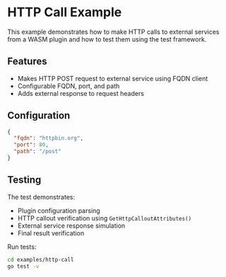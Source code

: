 # HTTP Call Example

This example demonstrates how to make HTTP calls to external services from a WASM plugin and how to test them using the test framework.

## Features

- Makes HTTP POST request to external service using FQDN client
- Configurable FQDN, port, and path
- Adds external response to request headers

## Configuration

```json
{
  "fqdn": "httpbin.org",
  "port": 80,
  "path": "/post"
}
```

## Testing

The test demonstrates:

- Plugin configuration parsing
- HTTP callout verification using `GetHttpCalloutAttributes()`
- External service response simulation
- Final result verification

Run tests:

```bash
cd examples/http-call
go test -v
```
